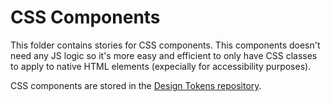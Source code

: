 # CSS Components

This folder contains stories for CSS components. This components doesn't need any JS logic so it's more easy and efficient to only have CSS classes to apply to native HTML elements (expecially for accessibility purposes).

CSS components are stored in the [Design Tokens repository](https://github.com/ZanichelliEditore/design-tokens/).